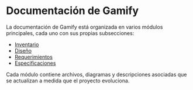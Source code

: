 # Documentación de Gamify

La documentación de Gamify está organizada en varios módulos principales, cada uno con sus propias subsecciones:

- [Inventario](./CI_INVENTORY.md)
- [Diseño](./design/)
- [Requerimientos](./requirements/)
- [Especificaciones](./specifications/)

Cada módulo contiene archivos, diagramas y descripciones asociadas que se actualizan a medida que el proyecto evoluciona.
